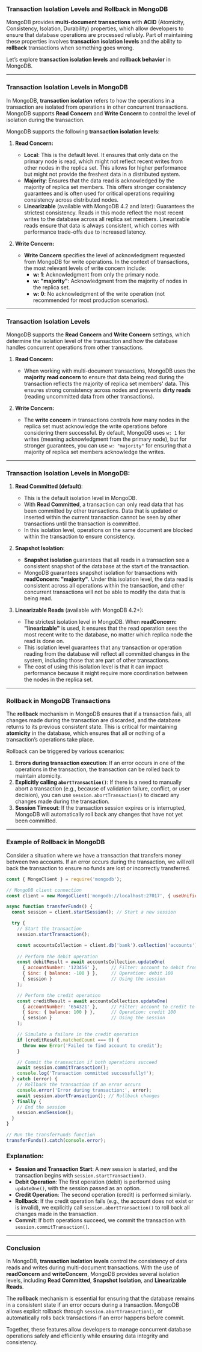 ### **Transaction Isolation Levels and Rollback in MongoDB**

MongoDB provides **multi-document transactions** with **ACID** (Atomicity, Consistency, Isolation, Durability) properties, which allow developers to ensure that database operations are processed reliably. Part of maintaining these properties involves **transaction isolation levels** and the ability to **rollback** transactions when something goes wrong.

Let’s explore **transaction isolation levels** and **rollback behavior** in MongoDB.

---

### **Transaction Isolation Levels in MongoDB**

In MongoDB, **transaction isolation** refers to how the operations in a transaction are isolated from operations in other concurrent transactions. MongoDB supports **Read Concern** and **Write Concern** to control the level of isolation during the transaction.

MongoDB supports the following **transaction isolation levels**:

1. **Read Concern:**
   - **Local**: This is the default level. It ensures that only data on the primary node is read, which might not reflect recent writes from other nodes in the replica set. This allows for higher performance but might not provide the freshest data in a distributed system.
   - **Majority**: Ensures that the data read is acknowledged by the majority of replica set members. This offers stronger consistency guarantees and is often used for critical operations requiring consistency across distributed nodes.
   - **Linearizable** (available with MongoDB 4.2 and later): Guarantees the strictest consistency. Reads in this mode reflect the most recent writes to the database across all replica set members. Linearizable reads ensure that data is always consistent, which comes with performance trade-offs due to increased latency.

2. **Write Concern:**
   - **Write Concern** specifies the level of acknowledgment requested from MongoDB for write operations. In the context of transactions, the most relevant levels of write concern include:
     - **w: 1**: Acknowledgment from only the primary node.
     - **w: "majority"**: Acknowledgment from the majority of nodes in the replica set.
     - **w: 0**: No acknowledgment of the write operation (not recommended for most production scenarios).

---

### **Transaction Isolation Levels**

MongoDB supports the **Read Concern** and **Write Concern** settings, which determine the isolation level of the transaction and how the database handles concurrent operations from other transactions.

1. **Read Concern:**
   - When working with multi-document transactions, MongoDB uses the **majority read concern** to ensure that data being read during the transaction reflects the majority of replica set members' data. This ensures strong consistency across nodes and prevents **dirty reads** (reading uncommitted data from other transactions).
   
2. **Write Concern:**
   - The **write concern** in transactions controls how many nodes in the replica set must acknowledge the write operations before considering them successful. By default, MongoDB uses `w: 1` for writes (meaning acknowledgment from the primary node), but for stronger guarantees, you can use `w: "majority"` for ensuring that a majority of replica set members acknowledge the writes.

---

### **Transaction Isolation Levels in MongoDB:**

1. **Read Committed (default)**:
   - This is the default isolation level in MongoDB.
   - With **Read Committed**, a transaction can only read data that has been committed by other transactions. Data that is updated or inserted within the current transaction cannot be seen by other transactions until the transaction is committed.
   - In this isolation level, operations on the same document are blocked within the transaction to ensure consistency.

2. **Snapshot Isolation**:
   - **Snapshot isolation** guarantees that all reads in a transaction see a consistent snapshot of the database at the start of the transaction.
   - MongoDB guarantees snapshot isolation for transactions with **readConcern: "majority"**. Under this isolation level, the data read is consistent across all operations within the transaction, and other concurrent transactions will not be able to modify the data that is being read.

3. **Linearizable Reads** (available with MongoDB 4.2+):
   - The strictest isolation level in MongoDB. When **readConcern: "linearizable"** is used, it ensures that the read operation sees the most recent write to the database, no matter which replica node the read is done on.
   - This isolation level guarantees that any transaction or operation reading from the database will reflect all committed changes in the system, including those that are part of other transactions.
   - The cost of using this isolation level is that it can impact performance because it might require more coordination between the nodes in the replica set.

---

### **Rollback in MongoDB Transactions**

The **rollback** mechanism in MongoDB ensures that if a transaction fails, all changes made during the transaction are discarded, and the database returns to its previous consistent state. This is critical for maintaining **atomicity** in the database, which ensures that all or nothing of a transaction’s operations take place.

Rollback can be triggered by various scenarios:
1. **Errors during transaction execution**: If an error occurs in one of the operations in the transaction, the transaction can be rolled back to maintain atomicity.
2. **Explicitly calling `abortTransaction()`**: If there is a need to manually abort a transaction (e.g., because of validation failure, conflict, or user decision), you can use `session.abortTransaction()` to discard any changes made during the transaction.
3. **Session Timeout**: If the transaction session expires or is interrupted, MongoDB will automatically roll back any changes that have not yet been committed.

---

### **Example of Rollback in MongoDB**

Consider a situation where we have a transaction that transfers money between two accounts. If an error occurs during the transaction, we will roll back the transaction to ensure no funds are lost or incorrectly transferred.

```javascript
const { MongoClient } = require('mongodb');

// MongoDB client connection
const client = new MongoClient('mongodb://localhost:27017', { useUnifiedTopology: true });

async function transferFunds() {
  const session = client.startSession(); // Start a new session

  try {
    // Start the transaction
    session.startTransaction();

    const accountsCollection = client.db('bank').collection('accounts');
    
    // Perform the debit operation
    const debitResult = await accountsCollection.updateOne(
      { accountNumber: '123456' },     // Filter: account to debit from
      { $inc: { balance: -100 } },     // Operation: debit 100
      { session }                      // Using the session
    );

    // Perform the credit operation
    const creditResult = await accountsCollection.updateOne(
      { accountNumber: '654321' },     // Filter: account to credit to
      { $inc: { balance: 100 } },      // Operation: credit 100
      { session }                      // Using the session
    );

    // Simulate a failure in the credit operation
    if (creditResult.matchedCount === 0) {
      throw new Error('Failed to find account to credit');
    }

    // Commit the transaction if both operations succeed
    await session.commitTransaction();
    console.log('Transaction committed successfully!');
  } catch (error) {
    // Rollback the transaction if an error occurs
    console.error('Error during transaction:', error);
    await session.abortTransaction(); // Rollback changes
  } finally {
    // End the session
    session.endSession();
  }
}

// Run the transferFunds function
transferFunds().catch(console.error);
```

### **Explanation**:
- **Session and Transaction Start**: A new session is started, and the transaction begins with `session.startTransaction()`.
- **Debit Operation**: The first operation (debit) is performed using `updateOne()`, with the session passed as an option.
- **Credit Operation**: The second operation (credit) is performed similarly.
- **Rollback**: If the credit operation fails (e.g., the account does not exist or is invalid), we explicitly call `session.abortTransaction()` to roll back all changes made in the transaction.
- **Commit**: If both operations succeed, we commit the transaction with `session.commitTransaction()`.

---

### **Conclusion**

In MongoDB, **transaction isolation levels** control the consistency of data reads and writes during multi-document transactions. With the use of **readConcern** and **writeConcern**, MongoDB provides several isolation levels, including **Read Committed**, **Snapshot Isolation**, and **Linearizable Reads**.

The **rollback** mechanism is essential for ensuring that the database remains in a consistent state if an error occurs during a transaction. MongoDB allows explicit rollback through `session.abortTransaction()`, or automatically rolls back transactions if an error happens before commit.

Together, these features allow developers to manage concurrent database operations safely and efficiently while ensuring data integrity and consistency.